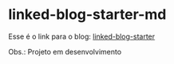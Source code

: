 # linked-blog-starter-md
Esse é o link para o blog: [linked-blog-starter](https://linked-blog-starter-md-alpha-topaz.vercel.app/home) 

Obs.: Projeto em desenvolvimento 
